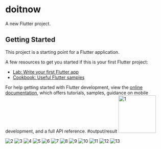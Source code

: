 # doitnow

A new Flutter project.

## Getting Started

This project is a starting point for a Flutter application.

A few resources to get you started if this is your first Flutter project:

- [Lab: Write your first Flutter app](https://docs.flutter.dev/get-started/codelab)
- [Cookbook: Useful Flutter samples](https://docs.flutter.dev/cookbook)

For help getting started with Flutter development, view the
[online documentation](https://docs.flutter.dev/), which offers tutorials,
samples, guidance on mobile development, and a full API reference.
#output/result
<img width="117" alt="1" src="https://user-images.githubusercontent.com/125723825/232845210-6f6ca6a0-735c-4278-bc8e-a0a7bdc11cc2.jpg">


![2](https://user-images.githubusercontent.com/125723825/232845235-e3c17ab0-d95d-4b67-b73b-fee5da2233bc.jpg)
![3](https://user-images.githubusercontent.com/125723825/232845270-6f7d721b-b418-4268-a7c7-a4282457128d.jpg)
![4](https://user-images.githubusercontent.com/125723825/232845294-183193ed-01fa-4b06-a583-72bea897d9b3.jpg)
![5](https://user-images.githubusercontent.com/125723825/232845314-91cf4cf1-575f-4d42-8590-49c2f5c25d2a.jpg)
![6](https://user-images.githubusercontent.com/125723825/232845387-6a42319a-d566-4b11-9851-3d78718b35e6.jpg)
![7](https://user-images.githubusercontent.com/125723825/232845413-a5def7e1-943d-4f79-afe8-fb27d2b981e5.jpg)
![8](https://user-images.githubusercontent.com/125723825/232845441-b47badc5-d0bf-410b-b262-694377c090e7.jpg)
![9](https://user-images.githubusercontent.com/125723825/232845460-ca98e878-987c-49e6-8a05-aace1853306b.jpg)
![10](https://user-images.githubusercontent.com/125723825/232845482-f04d647f-c88f-420e-ac63-12160ee29f4e.jpg)
![11](https://user-images.githubusercontent.com/125723825/232845500-1f473068-cfa5-4eb6-bb8b-08470f250765.jpg)
![12](https://user-images.githubusercontent.com/125723825/232845540-f8e45935-1b82-4523-a3a5-42844c4c2ed1.jpg)
![13](https://user-images.githubusercontent.com/125723825/232845563-84181ab7-2e5f-4b77-8806-2fdc3296a1c7.jpg)
